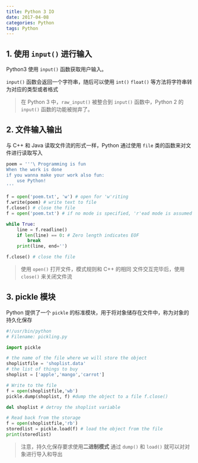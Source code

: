 ```yaml
---
title: Python 3 IO
date: 2017-04-08
categories: Python
tags: Python
---
```



## 1. 使用 `input()` 进行输入

Python3 使用 `input()` 函数获取用户输入。

`input()` 函数会返回一个字符串，随后可以使用 `int()` `float()` 等方法将字符串转为对应的类型或者格式

> 在 Python 3 中，`raw_input()` 被整合到 `input()` 函数中，Python 2 的 `input()` 函数的功能被抛弃了。

## 2. 文件输入输出

与 C++ 和 Java 读取文件流的形式一样，Python 通过使用 `file` 类的函数来对文件进行读取写入

```python
poem = '''\ Programming is fun
When the work is done
if you wanna make your work also fun:
    use Python!
'''

f = open('poem.txt', 'w') # open for 'w'riting
f.write(poem) # write text to file
f.close() # close the file
f = open('poem.txt') # if no mode is specified, 'r'ead mode is assumed by default

while True:
    line = f.readline()
    if len(line) == 0: # Zero length indicates EOF
        break
    print(line, end='')

f.close() # close the file
```

> 使用 `open()` 打开文件，模式规则和 C++ 的相同
文件交互完毕后，使用 `close()` 来关闭文件流

## 3. pickle 模块

Python 提供了一个 `pickle` 的标准模块，用于将对象储存在文件中，称为对象的持久化保存

```python
#!/usr/bin/python
# Filename: pickling.py

import pickle

# the name of the file where we will store the object
shoplistfile = 'shoplist.data'
# the list of things to buy
shoplist = ['apple','mango','carrot']

# Write to the file
f = open(shoplistfile,'wb')
pickle.dump(shoplist, f) #dump the object to a file f.close()

del shoplist # detroy the shoplist variable

# Read back from the storage
f = open(shoplistfile,'rb')
storedlist = pickle.load(f) # load the object from the file
print(storedlist)
```

> 注意，持久化保存要求使用**二进制模式**
通过 `dump()` 和 `load()` 就可以对对象进行导入和导出
